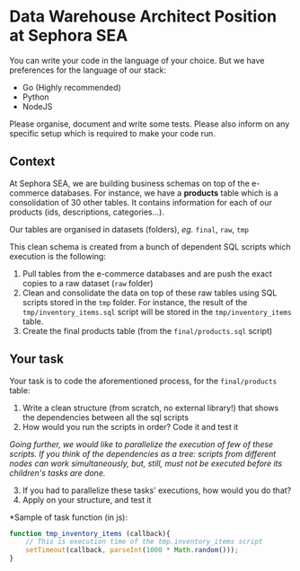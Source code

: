 # Data Warehouse Architect Position at Sephora SEA

You can write your code in the language of your choice. But we have preferences for the language of our stack:

- Go (Highly recommended)
- Python
- NodeJS

Please organise, document and write some tests.
Please also inform on any specific setup which is required to make your code run.

## Context

At Sephora SEA, we are building business schemas on top of the e-commerce databases.
For instance, we have a __products__ table which is a consolidation of 30 other tables.
It contains information for each of our products (ids, descriptions, categories...).

Our tables are organised in datasets (folders), _eg._ `final`, `raw`, `tmp`

This clean schema is created from a bunch of dependent SQL scripts which execution is the following:

1. Pull tables from the e-commerce databases and are push the exact copies to a raw dataset (`raw` folder)
2. Clean and consolidate the data on top of these raw tables using SQL scripts stored in the `tmp` folder. For instance, the result of the `tmp/inventory_items.sql` script will be stored in the `tmp/inventory_items` table.
3. Create the final products table (from the `final/products.sql` script)

## Your task

Your task is to code the aforementioned process, for the `final/products` table:

1. Write a clean structure (from scratch, no external library!) that shows the dependencies between all the sql scripts
2. How would you run the scripts in order? Code it and test it

*Going further, we would like to parallelize the execution of few of these scripts. If you think of the dependencies as a tree: scripts from different nodes can work simultaneously, but, still, must not be executed before its children's tasks are done.*

3. If you had to parallelize these tasks' executions, how would you do that?
4. Apply on your structure, and test it

*Sample of task function (in js):

```js
function tmp_inventory_items (callback){
    // This is execution time of the tmp.inventory_items script
    setTimeout(callback, parseInt(1000 * Math.random()));
}
```
